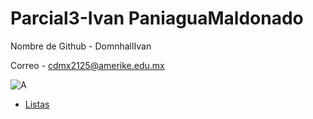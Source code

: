 # Parcial3-Ivan PaniaguaMaldonado

Nombre de Github - DomnhallIvan

Correo - cdmx2125@amerike.edu.mx

![A](https://cdn.discordapp.com/attachments/845383920458924034/1024346897999216720/1664293723115.jpg)

 - [Listas](./ListasShidas.md)
